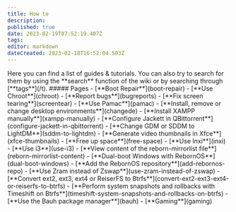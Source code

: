 ```yaml
---
title: How to
description: 
published: true
date: 2023-02-19T07:52:19.407Z
tags: 
editor: markdown
dateCreated: 2023-02-18T16:52:04.503Z
---
```


Here you can find a list of guides & tutorials. You can also try to search for them by using the \*\*search\*\* function of the wiki or by searching through \[\*\*tags\*\*\](/t). ##### Pages - \[\*\*Boot Repair\*\*\](boot-repair) - \[\*\*Use Chroot\*\*\](chroot) - \[\*\*Report bugs\*\*\](bugreports) - \[\*\*Fix screen tearing\*\*\](screentear) - \[\*\*Use Pamac\*\*\](pamac) - \[\*\*Install, remove or change desktop environments\*\*\](changede) - \[\*\*Install XAMPP manually\*\*\](xampp-manually) - \[\*\*Configure Jackett in QBittorrent\*\*\](configure-jackett-in-qbittorrent) - \[\*\*Change GDM or SDDM to LightDM\*\*\](sddm-to-lightdm) - \[\*\*Generate video thumbnails in Xfce\*\*\](xfce-thumbnails) - \[\*\*Free up space\*\*\](free-space) - \[\*\*Use Inxi\*\*\](inxi) - \[\*\*Use i3\*\*\](use-i3) - \[\*\*View content of the reborn-mirrorlist file\*\*\](reborn-mirrorlist-content) - \[\*\*Dual-boot Windows with RebornOS\*\*\](dual-boot-windows) - \[\*\*Add the RebornOS repository\*\*\](add-rebornos-repo) - \[\*\*Use Zram instead of Zswap\*\*\](use-zram-instead-of-zswap) - \[\*\*Convert ext2, ext3, ext4 or ReiserFS to Btrfs\*\*\](convert-ext2-ext3-ext4-or-reiserfs-to-btrfs) - \[\*\*Perform system snapshots and rollbacks with Timeshift on Btrfs\*\*\](timeshift-system-snapshots-and-rollbacks-on-btrfs) - \[\*\*Use the Bauh package manager\*\*\](bauh) - \[\*\*Gaming\*\*\](gaming)